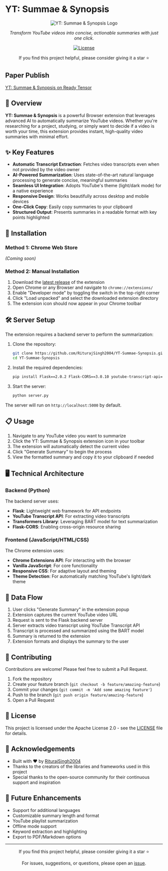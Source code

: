 # YT: Summae & Synopsis

<div align="center">
  
![YT: Summae & Synopsis Logo](https://github.com/RiturajSingh2004/YT-Summae-Synopsis/blob/main/extension/icon128.png)

*Transform YouTube videos into concise, actionable summaries with just one click.*

[![License](https://img.shields.io/badge/License-Apache%202.0-blue.svg)](LICENSE)

<p>If you find this project helpful, please consider giving it a star ⭐</p>

</div>

## Paper Publish
[YT: Summae & Synopsis on Ready Tensor](https://app.readytensor.ai/publications/qgV7x5cxobSX)

## 🌟 Overview

**YT: Summae & Synopsis** is a powerful Browser extension that leverages advanced AI to automatically summarize YouTube videos. Whether you're researching for a project, studying, or simply want to decide if a video is worth your time, this extension provides instant, high-quality video summaries with minimal effort.

## ✨ Key Features

- **Automatic Transcript Extraction**: Fetches video transcripts even when not provided by the video owner
- **AI-Powered Summarization**: Uses state-of-the-art natural language processing to generate concise, meaningful summaries
- **Seamless UI Integration**: Adopts YouTube's theme (light/dark mode) for a native experience
- **Responsive Design**: Works beautifully across desktop and mobile devices
- **One-Click Copy**: Easily copy summaries to your clipboard
- **Structured Output**: Presents summaries in a readable format with key points highlighted

## 🚀 Installation

### Method 1: Chrome Web Store
*(Coming soon)*

### Method 2: Manual Installation
1. Download the [latest release](https://github.com/RiturajSingh2004/YT-Summae-Synopsis) of the extension
2. Open Chrome or any Browser and navigate to `chrome://extensions/`
3. Enable "Developer mode" by toggling the switch in the top-right corner
4. Click "Load unpacked" and select the downloaded extension directory
5. The extension icon should now appear in your Chrome toolbar

## 🛠️ Server Setup

The extension requires a backend server to perform the summarization:

1. Clone the repository:
   ```bash
   git clone https://github.com/RiturajSingh2004/YT-Summae-Synopsis.git
   cd YT-Summae-Synopsis
   ```

2. Install the required dependencies:
   ```bash
   pip install Flask==2.0.2 Flask-CORS==3.0.10 youtube-transcript-api==0.5.0 transformers==4.18.0
   ```

3. Start the server:
   ```bash
   python server.py
   ```

The server will run on `http://localhost:5000` by default.

## 📋 Usage

1. Navigate to any YouTube video you want to summarize
2. Click the YT: Summae & Synopsis extension icon in your toolbar
3. The extension will automatically detect the current video
4. Click "Generate Summary" to begin the process
5. View the formatted summary and copy it to your clipboard if needed

## 🖥️ Technical Architecture

### Backend (Python)

The backend server uses:
- **Flask**: Lightweight web framework for API endpoints
- **YouTube Transcript API**: For extracting video transcripts
- **Transformers Library**: Leveraging BART model for text summarization
- **Flask-CORS**: Enabling cross-origin resource sharing

### Frontend (JavaScript/HTML/CSS)

The Chrome extension uses:
- **Chrome Extensions API**: For interacting with the browser
- **Vanilla JavaScript**: For core functionality
- **Responsive CSS**: For adaptive layout and theming
- **Theme Detection**: For automatically matching YouTube's light/dark theme

## 🔄 Data Flow

1. User clicks "Generate Summary" in the extension popup
2. Extension captures the current YouTube video URL
3. Request is sent to the Flask backend server
4. Server extracts video transcript using YouTube Transcript API
5. Transcript is processed and summarized using the BART model
6. Summary is returned to the extension
7. Extension formats and displays the summary to the user

## 🤝 Contributing

Contributions are welcome! Please feel free to submit a Pull Request.

1. Fork the repository
2. Create your feature branch (`git checkout -b feature/amazing-feature`)
3. Commit your changes (`git commit -m 'Add some amazing feature'`)
4. Push to the branch (`git push origin feature/amazing-feature`)
5. Open a Pull Request

## 📄 License

This project is licensed under the Apache License 2.0 - see the [LICENSE](LICENSE) file for details.

## 🙏 Acknowledgements

- Built with ❤️ by [RiturajSingh2004](https://github.com/RiturajSingh2004)
- Thanks to the creators of the libraries and frameworks used in this project
- Special thanks to the open-source community for their continuous support and inspiration

## 🔮 Future Enhancements

- Support for additional languages
- Customizable summary length and format
- YouTube playlist summarization
- Offline mode support
- Keyword extraction and highlighting
- Export to PDF/Markdown options

---

<div align="center">
  <p>If you find this project helpful, please consider giving it a star ⭐</p>
  <p>For issues, suggestions, or questions, please open an <a href="https://github.com/RiturajSingh2004/YT-Summae-Synopsis/issues">issue</a>.</p>
</div>
